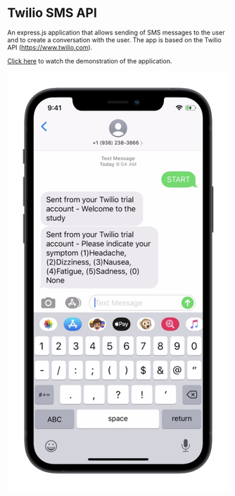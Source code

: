 # Twilio SMS API

An express.js application that allows sending of SMS messages to the user and to create a conversation with the user. The app is based on the Twilio API (https://www.twilio.com).

[Click here](https://www.youtube.com/watch?v=iuR0kd2L2BM) to watch the demonstration of the application.

![](Twilio-mockup.png)


